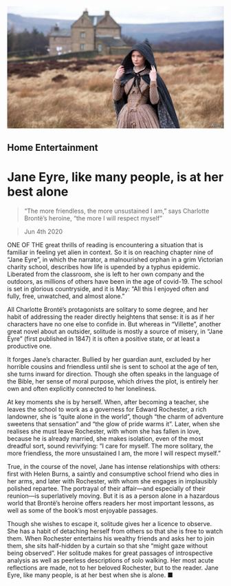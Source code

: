 ![](./images/20200606_BKP502_0.jpg)

## Home Entertainment

# Jane Eyre, like many people, is at her best alone

> “The more friendless, the more unsustained I am,” says Charlotte Brontë’s heroine, “the more I will respect myself”

> Jun 4th 2020

ONE OF THE great thrills of reading is encountering a situation that is familiar in feeling yet alien in context. So it is on reaching chapter nine of “Jane Eyre”, in which the narrator, a malnourished orphan in a grim Victorian charity school, describes how life is upended by a typhus epidemic. Liberated from the classroom, she is left to her own company and the outdoors, as millions of others have been in the age of covid-19. The school is set in glorious countryside, and it is May: “All this I enjoyed often and fully, free, unwatched, and almost alone.”

All Charlotte Brontë’s protagonists are solitary to some degree, and her habit of addressing the reader directly heightens that sense: it is as if her characters have no one else to confide in. But whereas in “Villette”, another great novel about an outsider, solitude is mostly a source of misery, in “Jane Eyre” (first published in 1847) it is often a positive state, or at least a productive one.

It forges Jane’s character. Bullied by her guardian aunt, excluded by her horrible cousins and friendless until she is sent to school at the age of ten, she turns inward for direction. Though she often speaks in the language of the Bible, her sense of moral purpose, which drives the plot, is entirely her own and often explicitly connected to her loneliness.

At key moments she is by herself. When, after becoming a teacher, she leaves the school to work as a governess for Edward Rochester, a rich landowner, she is “quite alone in the world”, though “the charm of adventure sweetens that sensation” and “the glow of pride warms it”. Later, when she realises she must leave Rochester, with whom she has fallen in love, because he is already married, she makes isolation, even of the most dreadful sort, sound revivifying: “I care for myself. The more solitary, the more friendless, the more unsustained I am, the more I will respect myself.”

True, in the course of the novel, Jane has intense relationships with others: first with Helen Burns, a saintly and consumptive school friend who dies in her arms, and later with Rochester, with whom she engages in implausibly polished repartee. The portrayal of their affair—and especially of their reunion—is superlatively moving. But it is as a person alone in a hazardous world that Brontë’s heroine offers readers her most important lessons, as well as some of the book’s most enjoyable passages.

Though she wishes to escape it, solitude gives her a licence to observe. She has a habit of detaching herself from others so that she is free to watch them. When Rochester entertains his wealthy friends and asks her to join them, she sits half-hidden by a curtain so that she “might gaze without being observed”. Her solitude makes for great passages of introspective analysis as well as peerless descriptions of solo walking. Her most acute reflections are made, not to her beloved Rochester, but to the reader. Jane Eyre, like many people, is at her best when she is alone. ■